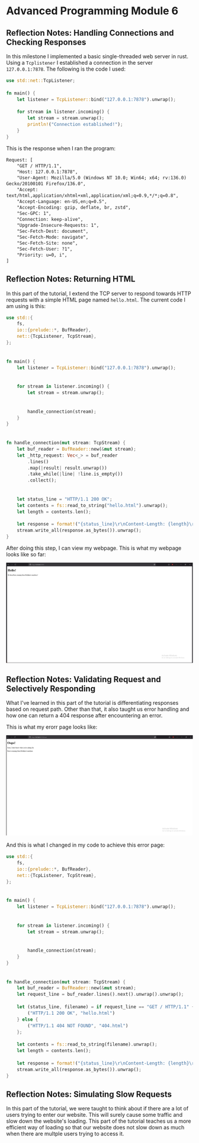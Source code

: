 # Advanced Programming Module 6

## Reflection Notes: Handling Connections and Checking Responses
In this milestone I implemented a basic single-threaded web server in rust. Using a `Tcplistener` I established a connection in the server `127.0.0.1:7878`. The following is the code I used:

```Rust
use std::net::TcpListener;

fn main() {
    let listener = TcpListener::bind("127.0.0.1:7878").unwrap();

    for stream in listener.incoming() {
        let stream = stream.unwrap();
        println!("Connection established!");
    }
}
```

This is the response when I ran the program:

```
Request: [
    "GET / HTTP/1.1",
    "Host: 127.0.0.1:7878",
    "User-Agent: Mozilla/5.0 (Windows NT 10.0; Win64; x64; rv:136.0) Gecko/20100101 Firefox/136.0",
    "Accept: text/html,application/xhtml+xml,application/xml;q=0.9,*/*;q=0.8",
    "Accept-Language: en-US,en;q=0.5",
    "Accept-Encoding: gzip, deflate, br, zstd",
    "Sec-GPC: 1",
    "Connection: keep-alive",
    "Upgrade-Insecure-Requests: 1",
    "Sec-Fetch-Dest: document",
    "Sec-Fetch-Mode: navigate",
    "Sec-Fetch-Site: none",
    "Sec-Fetch-User: ?1",
    "Priority: u=0, i",
]
```

## Reflection Notes: Returning HTML

In this part of the tutorial, I extend the TCP server to respond towards HTTP requests with a simple HTML page named `hello.html`. The current code I am using is this:

```Rust
use std::{
    fs,
    io::{prelude::*, BufReader},
    net::{TcpListener, TcpStream},
};


fn main() {
    let listener = TcpListener::bind("127.0.0.1:7878").unwrap();


    for stream in listener.incoming() {
        let stream = stream.unwrap();


        handle_connection(stream);
    }
}


fn handle_connection(mut stream: TcpStream) {
    let buf_reader = BufReader::new(&mut stream);
    let _http_request: Vec<_> = buf_reader
        .lines()
        .map(|result| result.unwrap())
        .take_while(|line| !line.is_empty())
        .collect();


    let status_line = "HTTP/1.1 200 OK";
    let contents = fs::read_to_string("hello.html").unwrap();
    let length = contents.len();

    let response = format!("{status_line}\r\nContent-Length: {length}\r\n\r\n{contents}");
    stream.write_all(response.as_bytes()).unwrap();
}
```

After doing this step, I can view my webpage. This is what my webpage looks like so far:

![Webpage Screenshot](./assets/images/commit2.png)

## Reflection Notes: Validating Request and Selectively Responding

What I've learned in this part of the tutorial is differentiating responses based on request path. Other than that, it also taught us error handling and how one can return a 404 response after encountering an error. 

This is what my erorr page looks like:

![Error Screenshot](./assets/images/commit3.png)

And this is what I changed in my code to achieve this error page:

```Rust
use std::{
    fs,
    io::{prelude::*, BufReader},
    net::{TcpListener, TcpStream},
};


fn main() {
    let listener = TcpListener::bind("127.0.0.1:7878").unwrap();


    for stream in listener.incoming() {
        let stream = stream.unwrap();


        handle_connection(stream);
    }
}


fn handle_connection(mut stream: TcpStream) {
    let buf_reader = BufReader::new(&mut stream);
    let request_line = buf_reader.lines().next().unwrap().unwrap();
    
    let (status_line, filename) = if request_line == "GET / HTTP/1.1" {
        ("HTTP/1.1 200 OK", "hello.html")
    } else {
        ("HTTP/1.1 404 NOT FOUND", "404.html")
    };

    let contents = fs::read_to_string(filename).unwrap();
    let length = contents.len();

    let response = format!("{status_line}\r\nContent-Length: {length}\r\n\r\n{contents}");
    stream.write_all(response.as_bytes()).unwrap();
}
```

## Reflection Notes: Simulating Slow Requests

In this part of the tutorial, we were taught to think about if there are a lot of users trying to enter our website. This will surely cause some traffic and slow down the website's loading. This part of the tutorial teaches us a more efficient way of loading so that our website does not slow down as much when there are multple users trying to access it.


